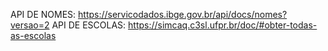API DE NOMES: https://servicodados.ibge.gov.br/api/docs/nomes?versao=2
API DE ESCOLAS: https://simcaq.c3sl.ufpr.br/doc/#obter-todas-as-escolas

